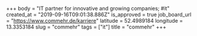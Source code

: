 +++
body = "IT partner for innovative and growing companies; #it"
created_at = "2019-09-16T09:01:38.886Z"
is_approved = true
job_board_url = "https://www.commehr.de/karriere"
latitude = 52.4989184
longitude = 13.3353184
slug = "commehr"
tags = ["it"]
title = "commehr"
+++
